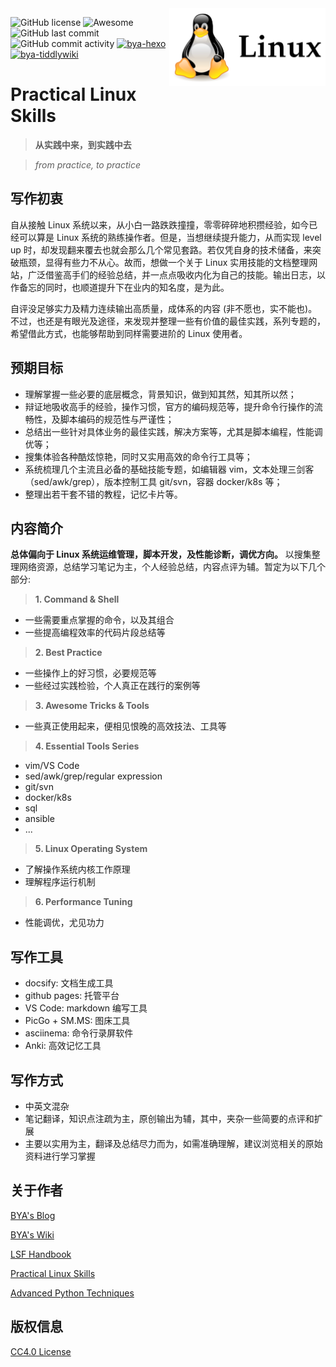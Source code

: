 <img src="assets/image/logo.png" alt="Practical Linux logo" title="Practical Linux" width="250" align="right" />

<!-- 标签生成网站 https://img.shields.io  -->

![GitHub license](https://img.shields.io/badge/license-MIT-blue.svg)
![Awesome](https://awesome.re/badge.svg)
![GitHub last commit](https://img.shields.io/github/last-commit/baiyongan/practical-linux-skills)
![GitHub commit activity](https://img.shields.io/github/commit-activity/y/baiyongan/practical-linux-skills?color=orange)
[![bya-hexo](https://img.shields.io/badge/blog-bya%40hexo-lightgrey)](http://bya.cool)
[![bya-tiddlywiki](https://img.shields.io/badge/wiki-bya%40tiddly-9cf)](https://bya.tiddlyhost.com)

<!-- [![Awesome](https://awesome.re/badge.svg)](https://awesome.re) ![GitHub license](https://img.shields.io/badge/license-MIT-blue.svg) -->
<!-- [![PRs welcome](https://img.shields.io/badge/PRs-welcome-brightgreen.svg?style=flat-square)](https://github.com/amzn/style-dictionary/blob/master/CONTRIBUTING.md#submitting-pull-requests)
<br/>
[![Build Status](https://img.shields.io/travis/amzn/style-dictionary.svg?style=flat-square)](https://travis-ci.org/amzn/style-dictionary)
[![downloads](https://img.shields.io/npm/dm/style-dictionary.svg?style=flat-square)](https://www.npmjs.com/package/style-dictionary) -->


# Practical Linux Skills
> **从实践中来，到实践中去**

> *from practice, to practice*


## 写作初衷

自从接触 Linux 系统以来，从小白一路跌跌撞撞，零零碎碎地积攒经验，如今已经可以算是 Linux 系统的熟练操作者。但是，当想继续提升能力，从而实现 level up 时，却发现翻来覆去也就会那么几个常见套路。若仅凭自身的技术储备，来突破瓶颈，显得有些力不从心。故而，想做一个关于 Linux 实用技能的文档整理网站，广泛借鉴高手们的经验总结，并一点点吸收内化为自己的技能。输出日志，以作备忘的同时，也顺道提升下在业内的知名度，是为此。

自评没足够实力及精力连续输出高质量，成体系的内容 (非不愿也，实不能也)。不过，也还是有眼光及途径，来发现并整理一些有价值的最佳实践，系列专题的，希望借此方式，也能够帮助到同样需要进阶的 Linux 使用者。

## 预期目标

- 理解掌握一些必要的底层概念，背景知识，做到知其然，知其所以然；
- 辩证地吸收高手的经验，操作习惯，官方的编码规范等，提升命令行操作的流畅性，及脚本编码的规范性与严谨性；
- 总结出一些针对具体业务的最佳实践，解决方案等，尤其是脚本编程，性能调优等；
- 搜集体验各种酷炫惊艳，同时又实用高效的命令行工具等；
- 系统梳理几个主流且必备的基础技能专题，如编辑器 vim，文本处理三剑客（sed/awk/grep），版本控制工具 git/svn，容器 docker/k8s 等；
- 整理出若干套不错的教程，记忆卡片等。

## 内容简介

**总体偏向于 Linux 系统运维管理，脚本开发，及性能诊断，调优方向。** 以搜集整理网络资源，总结学习笔记为主，个人经验总结，内容点评为辅。暂定为以下几个部分:

<!-- > **1. Minimum Necessary Knowledge**

- 最少必要知识，一些应该形成肌肉记忆，条件反射的操作或概念。 -->

> **1. Command & Shell**

- 一些需要重点掌握的命令，以及其组合
- 一些提高编程效率的代码片段总结等

> **2. Best Practice**

- 一些操作上的好习惯，必要规范等
- 一些经过实践检验，个人真正在践行的案例等

> **3. Awesome Tricks & Tools**

- 一些真正使用起来，便相见恨晚的高效技法、工具等

> **4. Essential Tools Series**

- vim/VS Code
- sed/awk/grep/regular expression
- git/svn
- docker/k8s
- sql
- ansible
- ...

> **5. Linux Operating System**

- 了解操作系统内核工作原理
- 理解程序运行机制

> **6. Performance Tuning**

- 性能调优，尤见功力

## 写作工具
- docsify: 文档生成工具
- github pages: 托管平台
- VS Code: markdown 编写工具
- PicGo + SM.MS: 图床工具
- asciinema: 命令行录屏软件
- Anki: 高效记忆工具

## 写作方式
- 中英文混杂
- 笔记翻译，知识点注疏为主，原创输出为辅，其中，夹杂一些简要的点评和扩展
- 主要以实用为主，翻译及总结尽力而为，如需准确理解，建议浏览相关的原始资料进行学习掌握

## 关于作者

[BYA's Blog](http://bya.cool) 

[BYA's Wiki](http://bya.tiddlyhost.com)

[LSF Handbook](http://baiyongan.gitbook.io)

[Practical Linux Skills](http://106.14.160.45/#/)

[Advanced Python Techniques](http://106.14.160.45:8080)


## 版权信息

[CC4.0 License](https://github.com/baiyongan/practical_linux_skills/blob/main/docs/LICENSE)
